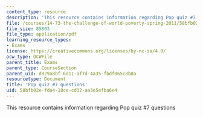 ```yaml
---
content_type: resource
description: 'This resource contains information regarding Pop quiz #7 questions'
file: /courses/14-73-the-challenge-of-world-poverty-spring-2011/58bfb02efda418cecd32aa3e5efba6e4_MIT14_73S11_quiz7_quest.pdf
file_size: 85803
file_type: application/pdf
learning_resource_types:
- Exams
license: https://creativecommons.org/licenses/by-nc-sa/4.0/
ocw_type: OCWFile
parent_title: Exams
parent_type: CourseSection
parent_uid: d829a8bf-6d11-af7d-4a35-fbdf065c8b8a
resourcetype: Document
title: 'Pop quiz #7 questions'
uid: 58bfb02e-fda4-18ce-cd32-aa3e5efba6e4
---
```

This resource contains information regarding Pop quiz #7 questions